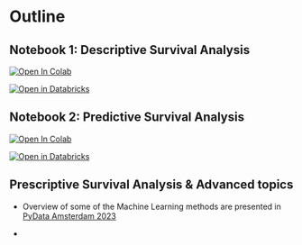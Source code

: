 #  Outline 

## Notebook 1: Descriptive Survival Analysis


[![Open In Colab](https://colab.research.google.com/assets/colab-badge.svg)](https://colab.research.google.com/github/senejohnny/PyData_London_2025/blob/main/survival_book/descriptive.ipynb)

[![Open in Databricks](https://databricks.com/wp-content/uploads/2024/03/open-in-databricks.svg)](https://accounts.cloud.databricks.com/workspaces)

<!-- [![Open In Colab](https://colab.research.google.com/assets/colab-badge.svg)](https://colab.research.google.com/github/USERNAME/REPOSITORY/blob/main/notebook.ipynb) -->
## Notebook 2: Predictive Survival Analysis


[![Open In Colab](https://colab.research.google.com/assets/colab-badge.svg)](https://colab.research.google.com/github/senejohnny/PyData_London_2025/blob/main/survival_book/descriptive.ipynb)

[![Open in Databricks](https://databricks.com/wp-content/uploads/2024/03/open-in-databricks.svg)](https://accounts.cloud.databricks.com/workspaces)


##  Prescriptive Survival Analysis & Advanced topics 


- Overview of some of the Machine Learning methods are presented in [PyData Amsterdam 2023](https://www.youtube.com/watch?v=I33h5-GmHSM)

- 

